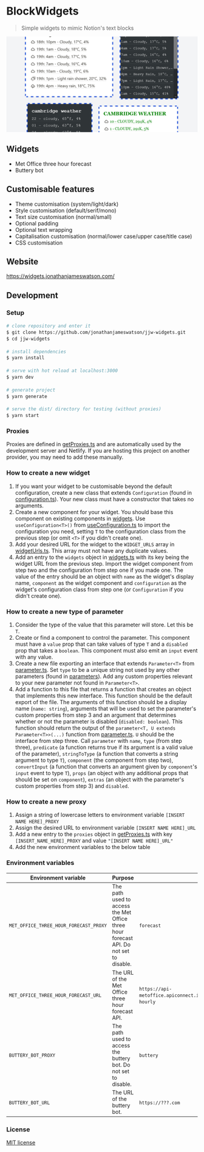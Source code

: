# BlockWidgets

> Simple widgets to mimic Notion's text blocks

![Example widgets](examples.png)

## Widgets

-  Met Office three hour forecast
-  Buttery bot

## Customisable features

- Theme customisation (system/light/dark)
- Style customisation (default/serif/mono)
- Text size customisation (normal/small)
- Optional padding
- Optional text wrapping
- Capitalisation customisation (normal/lower case/upper case/title case)
- CSS customisation

## Website

https://widgets.jonathanjameswatson.com/

## Development

### Setup

```bash
# clone repository and enter it
$ git clone https://github.com/jonathanjameswatson/jjw-widgets.git
$ cd jjw-widgets

# install dependencies
$ yarn install

# serve with hot reload at localhost:3000
$ yarn dev

# generate project
$ yarn generate

# serve the dist/ directory for testing (without proxies)
$ yarn start
```

### Proxies

Proxies are defined in [getProxies.ts](./ts/getProxies.ts) and are automatically used by the development server and Netlify. If you are hosting this project on another provider, you may need to add these manually.

### How to create a new widget

1. If you want your widget to be customisable beyond the default configuration, create a new class that extends `Configuration` (found in [configuration.ts](./ts/vueDependent/configurations/configuration.ts)). Your new class must have a constructor that takes no arguments.
2. Create a new component for your widget. You should base this component on existing components in [widgets](./components/widgets). Use `useConfiguration<T>()` from [useConfiguration.ts](./composables/useConfiguration.ts) to import the configuration you need, setting `T` to the configuration class from the previous step (or omit `<T>` if you didn't create one).
3. Add your desired URL for the widget to the `WIDGET_URLS` array in [widgetUrls.ts](./ts/widgetUrls.ts). This array must not have any duplicate values.
4. Add an entry to the `widgets` object in [widgets.ts](./ts/vueDependent/widgets.ts) with its key being the widget URL from the previous step. Import the widget component from step two and the configuration from step one if you made one. The value of the entry should be an object with `name` as the widget's display name, `component` as the widget component and `configuration` as the widget's configuration class from step one (or `Configuration` if you didn't create one).

### How to create a new type of parameter

1. Consider the type of the value that this parameter will store. Let this be `T`.
2. Create or find a component to control the parameter. This component must have a `value` prop that can take values of type `T` and a `disabled` prop that takes a `boolean`. This component must also emit an `input` event with any value.
3. Create a new file exporting an interface that extends `Parameter<T>` from [parameter.ts](./ts/vueDependent/parameters/parameter.ts). Set `type` to be a unique string not used by any other parameters (found in [parameters](./ts/vueDependent/parameters)). Add any custom properties relevant to your new parameter not found in `Parameter<T>`.
4. Add a function to this file that returns a function that creates an object that implements this new interface. This function should be the default export of the file. The arguments of this function should be a display name (`name: string`), arguments that will be used to set the parameter's custom properties from step 3 and an argument that determines whether or not the parameter is disabled (`disabled: boolean`). This function should return the output of the `parameter<T, U extends Parameter<T>>(...)` function from [parameter.ts](./ts/vueDependent/parameters/parameter.ts). `U` should be the interface from step three. Call `parameter` with `name`, `type` (from step three), `predicate` (a function returns true if its argument is a valid value of the parameter), `stringToType` (a function that converts a string argument to type `T`), `component` (the component from step two), `convertInput` (a function that converts an argument given by `component`'s `input` event to type `T`), `props` (an object with any additional props that should be set on `component`), `extras` (an object with the parameter's custom properties from step 3) and `disabled`.

### How to create a new proxy

1. Assign a string of lowercase letters to environment variable `[INSERT NAME HERE]_PROXY`
2. Assign the desired URL to environment variable `[INSERT NAME HERE]_URL`
3. Add a new entry to the `proxies` object in [getProxies.ts](./ts/getProxies.ts) with key `[INSERT_NAME_HERE]_PROXY` and value `"[INSERT NAME HERE]_URL"`
4. Add the new environment variables to the below table

### Environment variables

| Environment variable                   | Purpose                                                                                | Example                                                                                              |
| -------------------------------------- | -------------------------------------------------------------------------------------- | ---------------------------------------------------------------------------------------------------- |
| `MET_OFFICE_THREE_HOUR_FORECAST_PROXY` | The path used to access the Met Office three hour forecast API. Do not set to disable. | `forecast`                                                                                           |
| `MET_OFFICE_THREE_HOUR_FORECAST_URL`   | The URL of the Met Office three hour forecast API.                                     | `https://api-metoffice.apiconnect.ibmcloud.com/metoffice/production/v0/forecasts/point/three-hourly` |
| `BUTTERY_BOT_PROXY`                    | The path used to access the buttery bot. Do not set to disable.                        | `buttery`                                                                                            |
| `BUTTERY_BOT_URL`                      | The URL of the buttery bot.                                                            | `https://???.com`                                                                                    |

### License

[MIT license](https://choosealicense.com/licenses/mit/)
